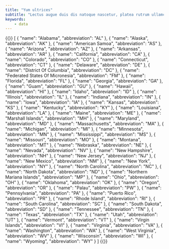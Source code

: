 ```yaml
---
title: "Yum ultrices"
subtitle: "Lectus augue duis dis natoque nascetur, platea rutrum ullamcorper"
keywords:
    - data
---
```


{{<statesviewer>}}
[
    {
        "name": "Alabama",
        "abbreviation": "AL"
    },
    {
        "name": "Alaska",
        "abbreviation": "AK"
    },
    {
        "name": "American Samoa",
        "abbreviation": "AS"
    },
    {
        "name": "Arizona",
        "abbreviation": "AZ"
    },
    {
        "name": "Arkansas",
        "abbreviation": "AR"
    },
    {
        "name": "California",
        "abbreviation": "CA"
    },
    {
        "name": "Colorado",
        "abbreviation": "CO"
    },
    {
        "name": "Connecticut",
        "abbreviation": "CT"
    },
    {
        "name": "Delaware",
        "abbreviation": "DE"
    },
    {
        "name": "District Of Columbia",
        "abbreviation": "DC"
    },
    {
        "name": "Federated States Of Micronesia",
        "abbreviation": "FM"
    },
    {
        "name": "Florida",
        "abbreviation": "FL"
    },
    {
        "name": "Georgia",
        "abbreviation": "GA"
    },
    {
        "name": "Guam",
        "abbreviation": "GU"
    },
    {
        "name": "Hawaii",
        "abbreviation": "HI"
    },
    {
        "name": "Idaho",
        "abbreviation": "ID"
    },
    {
        "name": "Illinois",
        "abbreviation": "IL"
    },
    {
        "name": "Indiana",
        "abbreviation": "IN"
    },
    {
        "name": "Iowa",
        "abbreviation": "IA"
    },
    {
        "name": "Kansas",
        "abbreviation": "KS"
    },
    {
        "name": "Kentucky",
        "abbreviation": "KY"
    },
    {
        "name": "Louisiana",
        "abbreviation": "LA"
    },
    {
        "name": "Maine",
        "abbreviation": "ME"
    },
    {
        "name": "Marshall Islands",
        "abbreviation": "MH"
    },
    {
        "name": "Maryland",
        "abbreviation": "MD"
    },
    {
        "name": "Massachusetts",
        "abbreviation": "MA"
    },
    {
        "name": "Michigan",
        "abbreviation": "MI"
    },
    {
        "name": "Minnesota",
        "abbreviation": "MN"
    },
    {
        "name": "Mississippi",
        "abbreviation": "MS"
    },
    {
        "name": "Missouri",
        "abbreviation": "MO"
    },
    {
        "name": "Montana",
        "abbreviation": "MT"
    },
    {
        "name": "Nebraska",
        "abbreviation": "NE"
    },
    {
        "name": "Nevada",
        "abbreviation": "NV"
    },
    {
        "name": "New Hampshire",
        "abbreviation": "NH"
    },
    {
        "name": "New Jersey",
        "abbreviation": "NJ"
    },
    {
        "name": "New Mexico",
        "abbreviation": "NM"
    },
    {
        "name": "New York",
        "abbreviation": "NY"
    },
    {
        "name": "North Carolina",
        "abbreviation": "NC"
    },
    {
        "name": "North Dakota",
        "abbreviation": "ND"
    },
    {
        "name": "Northern Mariana Islands",
        "abbreviation": "MP"
    },
    {
        "name": "Ohio",
        "abbreviation": "OH"
    },
    {
        "name": "Oklahoma",
        "abbreviation": "OK"
    },
    {
        "name": "Oregon",
        "abbreviation": "OR"
    },
    {
        "name": "Palau",
        "abbreviation": "PW"
    },
    {
        "name": "Pennsylvania",
        "abbreviation": "PA"
    },
    {
        "name": "Puerto Rico",
        "abbreviation": "PR"
    },
    {
        "name": "Rhode Island",
        "abbreviation": "RI"
    },
    {
        "name": "South Carolina",
        "abbreviation": "SC"
    },
    {
        "name": "South Dakota",
        "abbreviation": "SD"
    },
    {
        "name": "Tennessee",
        "abbreviation": "TN"
    },
    {
        "name": "Texas",
        "abbreviation": "TX"
    },
    {
        "name": "Utah",
        "abbreviation": "UT"
    },
    {
        "name": "Vermont",
        "abbreviation": "VT"
    },
    {
        "name": "Virgin Islands",
        "abbreviation": "VI"
    },
    {
        "name": "Virginia",
        "abbreviation": "VA"
    },
    {
        "name": "Washington",
        "abbreviation": "WA"
    },
    {
        "name": "West Virginia",
        "abbreviation": "WV"
    },
    {
        "name": "Wisconsin",
        "abbreviation": "WI"
    },
    {
        "name": "Wyoming",
        "abbreviation": "WY"
    }
]
{{</statesviewer>}}